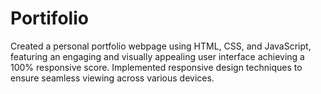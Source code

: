 # Portifolio
Created a personal portfolio webpage using HTML, CSS, and JavaScript, featuring an engaging and   visually appealing user interface achieving a 100% responsive score.  Implemented responsive design techniques to ensure seamless viewing across various devices. 
